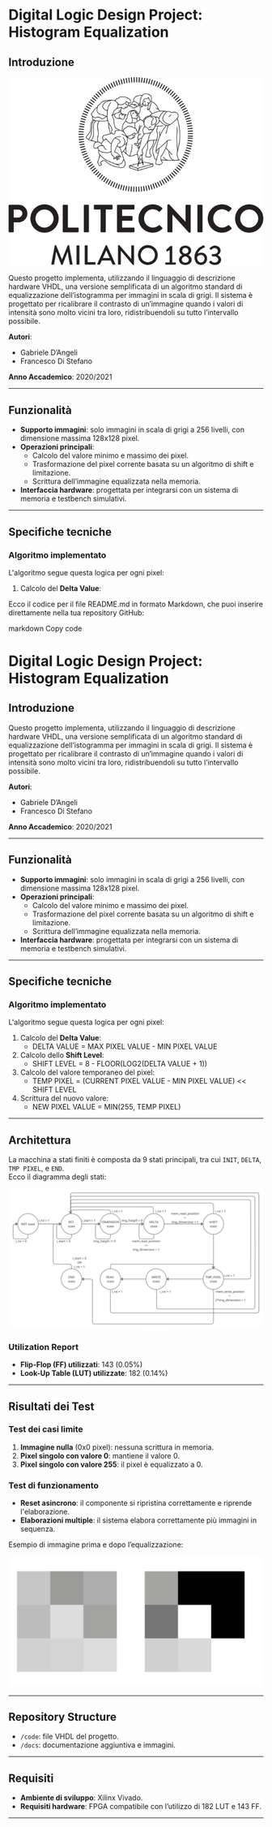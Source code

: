 # Digital Logic Design Project: Histogram Equalization

## Introduzione

![PolimiLogo](docs/images/polimi_logo.png)


Questo progetto implementa, utilizzando il linguaggio di descrizione hardware VHDL, una versione semplificata di un algoritmo standard di equalizzazione dell’istogramma per immagini in scala di grigi. Il sistema è progettato per ricalibrare il contrasto di un’immagine quando i valori di intensità sono molto vicini tra loro, ridistribuendoli su tutto l’intervallo possibile.

**Autori**:  
- Gabriele D’Angeli  
- Francesco Di Stefano  

**Anno Accademico**: 2020/2021  

---

## Funzionalità

- **Supporto immagini**: solo immagini in scala di grigi a 256 livelli, con dimensione massima 128x128 pixel.
- **Operazioni principali**:
  - Calcolo del valore minimo e massimo dei pixel.
  - Trasformazione del pixel corrente basata su un algoritmo di shift e limitazione.
  - Scrittura dell’immagine equalizzata nella memoria.
- **Interfaccia hardware**: progettata per integrarsi con un sistema di memoria e testbench simulativi.

---

## Specifiche tecniche

### Algoritmo implementato

L'algoritmo segue questa logica per ogni pixel:
1. Calcolo del **Delta Value**:

Ecco il codice per il file README.md in formato Markdown, che puoi inserire direttamente nella tua repository GitHub:

markdown
Copy code
# Digital Logic Design Project: Histogram Equalization

## Introduzione

Questo progetto implementa, utilizzando il linguaggio di descrizione hardware VHDL, una versione semplificata di un algoritmo standard di equalizzazione dell’istogramma per immagini in scala di grigi. Il sistema è progettato per ricalibrare il contrasto di un’immagine quando i valori di intensità sono molto vicini tra loro, ridistribuendoli su tutto l’intervallo possibile.

**Autori**:  
- Gabriele D’Angeli  
- Francesco Di Stefano  

**Anno Accademico**: 2020/2021  

---

## Funzionalità

- **Supporto immagini**: solo immagini in scala di grigi a 256 livelli, con dimensione massima 128x128 pixel.
- **Operazioni principali**:
  - Calcolo del valore minimo e massimo dei pixel.
  - Trasformazione del pixel corrente basata su un algoritmo di shift e limitazione.
  - Scrittura dell’immagine equalizzata nella memoria.
- **Interfaccia hardware**: progettata per integrarsi con un sistema di memoria e testbench simulativi.

---

## Specifiche tecniche

### Algoritmo implementato

L'algoritmo segue questa logica per ogni pixel:
1. Calcolo del **Delta Value**:
     - DELTA VALUE = MAX PIXEL VALUE - MIN PIXEL VALUE
2. Calcolo dello **Shift Level**:
     - SHIFT LEVEL = 8 - FLOOR(LOG2(DELTA VALUE + 1))
3. Calcolo del valore temporaneo del pixel:
     - TEMP PIXEL = (CURRENT PIXEL VALUE - MIN PIXEL VALUE) << SHIFT LEVEL
4. Scrittura del nuovo valore:
     - NEW PIXEL VALUE = MIN(255, TEMP PIXEL)

     
---

## Architettura

La macchina a stati finiti è composta da 9 stati principali, tra cui `INIT`, `DELTA`, `TMP PIXEL`, e `END`.  
Ecco il diagramma degli stati:  

![State Diagram](docs/images/state_diagram.png)

### Utilization Report
- **Flip-Flop (FF) utilizzati**: 143 (0.05%)
- **Look-Up Table (LUT) utilizzate**: 182 (0.14%)

---

## Risultati dei Test

### Test dei casi limite

1. **Immagine nulla** (0x0 pixel): nessuna scrittura in memoria.
2. **Pixel singolo con valore 0**: mantiene il valore 0.
3. **Pixel singolo con valore 255**: il pixel è equalizzato a 0.

### Test di funzionamento
- **Reset asincrono**: il componente si ripristina correttamente e riprende l'elaborazione.  
- **Elaborazioni multiple**: il sistema elabora correttamente più immagini in sequenza.

Esempio di immagine prima e dopo l’equalizzazione:

![Example Image Equalization](docs/images/algo_example.png)

---

## Repository Structure

- `/code`: file VHDL del progetto.
- `/docs`: documentazione aggiuntiva e immagini.

---

## Requisiti

- **Ambiente di sviluppo**: Xilinx Vivado.
- **Requisiti hardware**: FPGA compatibile con l’utilizzo di 182 LUT e 143 FF.

---

